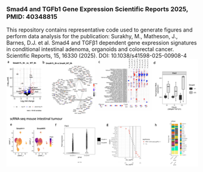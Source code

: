 ### Smad4 and TGFb1 Gene Expression Scientific Reports 2025, PMID: 40348815
This repository contains representative code used to generate figures and perform data analysis for the publication:
Surakhy, M., Matheson, J., Barnes, D.J. et al. Smad4 and TGFβ1 dependent gene expression signatures in conditional intestinal adenoma, organoids and colorectal cancer. Scientific Reports, 15, 16330 (2025).
DOI: 10.1038/s41598-025-00908-4
![Figure 1: Cell type plot](figures/Selected_figures_from_paper.jpg)